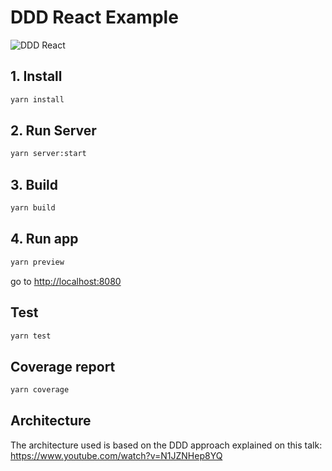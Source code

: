 # DDD React Example

![DDD React](https://i.ibb.co/bRPrCHZ/Captura-de-Pantalla-2023-07-27-a-las-10-27-20.png)

## 1. Install

```bash
yarn install
```

## 2. Run Server

```bash
yarn server:start
```

## 3. Build

```bash
yarn build
```

## 4. Run app

```bash
yarn preview
```

go to <http://localhost:8080>

## Test

```bash
yarn test
```

## Coverage report

```bash
yarn coverage
```

## Architecture

The architecture used is based on the DDD approach explained on this talk: <https://www.youtube.com/watch?v=N1JZNHep8YQ>
